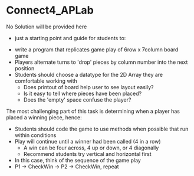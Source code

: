 # Connect4_APLab

No Solution will be provided here 
- just a starting point and guide for students to:

* write a program that replicates game play of 6row x 7column board game
* Players alternate turns to 'drop' pieces by column number into the next position
* Students should choose a datatype for the 2D Array they are comfortable working with
  * Does printout of board help user to see layout easily?
  * Is it easy to tell where pieces have been placed?
  * Does the 'empty' space confuse the player?

The most challenging part of this task is determining when a player has placed a winning piece, hence:
  * Students should code the game to use methods when possible that run within conditions
  * Play will continue until a winner had been called (4 in a row)
    * A win can be four across, 4 up or down, or 4 diagonally
    * Recommend students try vertical and horizontal first
  * In this case, think of the sequence of the game play
  * P1 -> CheckWin -> P2 -> CheckWin, repeat
  
